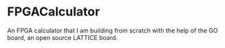# FPGACalculator
An FPGA calculator that I am building from scratch with the help of the GO board, an open source LATTICE board.
